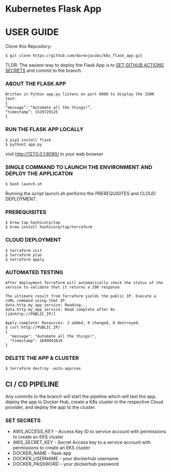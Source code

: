 # Kubernetes Flask App


# USER GUIDE

Clone this Repository:
```console
$ git clone https://github.com/darenjacobs/k8s_flask_app.git
```

TLDR:
The easiest way to deploy the Flask App is to [SET GITHUB ACTIONS SECRETS](#set-secrets) and commit to the branch.



### ABOUT THE FLASK APP
```
Written in Python app.py listens on port 8080 to display the JSON text:
{
“message”: “Automate all the things!”,
“timestamp”: 1529729125
}
```

### RUN THE FLASK APP LOCALLY
```console
$ pip3 install flask
$ python3 app.py
```
visit http://127.0.0.1:8080/ in your web browser


### SINGLE COMMAND TO LAUNCH THE ENVIRONMENT AND DEPLOY THE APPLICATON
```console
$ bash launch.sh
```
Running the script launch.sh performs the PREREQUISITES and CLOUD DEPLOYMENT.


### PREREQUISITES
```console
$ brew tap hashicorp/tap
$ brew install hashicorp/tap/terraform
```

### CLOUD DEPLOYMENT

```console
$ terraform init
$ terraform plan
$ terraform apply
```

### AUTOMATED TESTING
```
After deployment Terraform will automatically check the status of the service to validate that it returns a 200 response

The ultimate result from Terraform yields the public IP. Execute a cURL command using that IP.
data.http.my_app_service: Reading...
data.http.my_app_service: Read complete after 0s [id=http://PUBLIC_IP/]

Apply complete! Resources: 3 added, 0 changed, 0 destroyed.
$ curl http://PUBLIC_IP/
{
  "message": "Automate all the things!",
  "timestamp": 1699943619
}
```

### DELETE THE APP & CLUSTER
```console
$ terraform destroy -auto-approve
```

## CI / CD PIPELINE
Any commits to the branch will start the pipeline which will test the app, deploy the app to Docker Hub, create a K8s cluster in the respective Cloud provider, and deploy the app to the cluster.


### SET SECRETS
- AWS_ACCESS_KEY - Access Key ID to service account with permissions to create an EKS cluster
- AWS_SECRET_KEY - Secret Access key to a service account with permissions to create an EKS  cluster
- DOCKER_NAME - flask-app
- DOCKER_USERNAME - your dockerhub username
- DOCKER_PASSWORD - your dockerhub password
